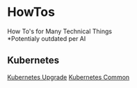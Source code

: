 # HowTos
How To's for Many Technical Things \
*Potentialy outdated per AI

## Kubernetes
[Kubernetes Upgrade](/Kubernetes_Upgrade.md)
[Kubernetes Common](/Kubernetes_Common.md)